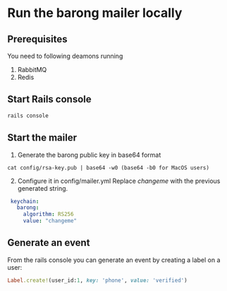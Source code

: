 # Run the barong mailer locally

## Prerequisites
You need to following deamons running

1. RabbitMQ
2. Redis

## Start Rails console

```bash
rails console
```

## Start the mailer

1. Generate the barong public key in base64 format

```
cat config/rsa-key.pub | base64 -w0 (base64 -b0 for MacOS users)
```

2. Configure it in config/mailer.yml
Replace *changeme* with the previous generated string.

```yaml
 keychain:
   barong:
     algorithm: RS256
     value: "changeme"
```

## Generate an event

From the rails console you can generate an event by creating a label on a user:

```ruby
Label.create!(user_id:1, key: 'phone', value: 'verified')
```
